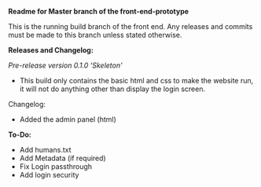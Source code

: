 **Readme for Master branch of the front-end-prototype**

This is the running build branch of the front end. Any releases and commits must be made to this branch unless stated otherwise.

**Releases and Changelog:**

*Pre-release version 0.1.0 'Skeleton'*
- This build only contains the basic html and css to make the website run, it will not do anything other than display the login screen.


Changelog:
- Added the admin panel (html)


**To-Do:**

- Add humans.txt
- Add Metadata (if required)
- Fix Login passthrough
- Add login security
